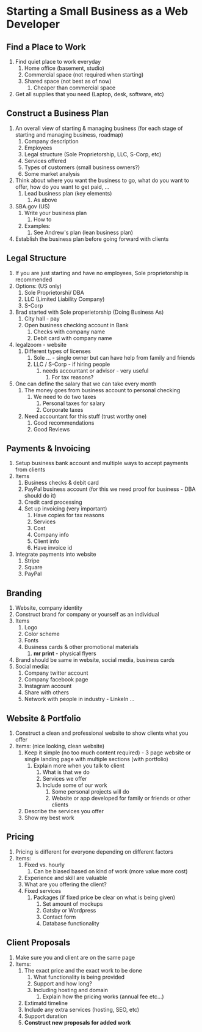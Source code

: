 # Starting a Small Business as a Web Developer #
## Find a Place to Work ##
1. Find quiet place to work everyday
	1. Home office (basement, studio)
	2. Commercial space (not required when starting)
	3. Shared space (not best as of now)
		1. Cheaper than commercial space
2. Get all supplies that you need (Laptop, desk, software, etc)

## Construct a Business Plan ##
1. An overall view of starting & managing business (for each stage of starting and managing business, roadmap)
	1. Company description
	2. Employees
	3. Legal structure (Sole Proprietorship, LLC, S-Corp, etc)
	4. Services offered
	5. Types of customers (small business owners?)
	6. Some market analysis
2. Think about where you want the business to go, what do you want to offer, how do you want to get paid, ...
	1. Lead business plan (key elements)
		1. As above
3. SBA.gov (US)
	1. Write your business plan
		1. How to
	2. Examples:
		1. See Andrew's plan (lean business plan)
4. Establish the business plan before going forward with clients

## Legal Structure ##
1. If you are just starting and have no employees, Sole proprietorship is recommended
2. Options: (US only)
	1. Sole Proprietorshi/ DBA
	2. LLC (Limited Liability Company)
	3. S-Corp
3. Brad started with Sole properietorship (Doing Business As)
	1. City hall - pay
	2. Open business checking account in Bank
		1. Checks with company name
		2. Debit card with company name
4. legalzoom - website
	1. Different types of licenses
		1. Sole ... - single owner but can have help from family and friends
		2. LLC / S-Corp - if hiring people
			1. needs accountant or advisor - very useful
				1. For tax reasons?
5. One can define the salary that we can take every month
	1. The money goes from business account to personal checking
		1. We need to do two taxes
			1. Personal taxes for salary
			2. Corporate taxes
	2. Need accountant for this stuff (trust worthy one)
		1. Good recommendations
		2. Good Reviews

## Payments & Invoicing ##
1. Setup business bank account and multiple ways to accept payments from clients
2. Items
	1. Business checks & debit card
	2. PayPal business account (for this we need proof for business - DBA should do it)
	3. Credit card processing
	4. Set up invoicing (very important)
		1. Have copies for tax reasons
		2. Services
		3. Cost
		4. Company info
		5. Client info
		6. Have invoice id
3. Integrate payments into website
	1. Stripe
	2. Square
	3. PayPal

## Branding ##
1. Website, company identity
2. Construct brand for company or yourself as an individual
3. Items
	1. Logo
	2. Color scheme
	3. Fonts
	4. Business cards & other promotional materials
		1. **mr print** - physical flyers
4. Brand should be same in website, social media, business cards
5. Social media:
	1. Company twitter account
	2. Company facebook page
	3. Instagram account
	4. Share with others
	5. Network with people in industry - LinkeIn ...

## Website & Portfolio ##
1. Construct a clean and professional website to show clients what you offer
2. Items: (nice looking, clean website)
	1. Keep it simple (no too much content required) - 3 page website or single landing page with multiple sections (with portfolio)
		1. Explain more when you talk to client
			1. What is that we do
			2. Services we offer
			3. Include some of our work
				1. Some personal projects will do
				2. Website or app developed for family or friends or other clients
	2. Describe the services you offer
	3. Show my best work

## Pricing ##
1. Pricing is different for everyone depending on different factors
2. Items:
	1. Fixed vs. hourly
		1. Can be biased based on kind of work (more value more cost)
	2. Experience and skill are valuable
	3. What are you offering the client?
	4. Fixed services
		1. Packages (if fixed price be clear on what is being given)
			1. Set amount of mockups
			2. Gatsby or Wordpress
			3. Contact form
			4. Database functionality

## Client Proposals ##
1. Make sure you and client are on the same page
2. Items:
	1. The exact price and the exact work to be done
		1. What functionality is being provided
		2. Support and how long?
		3. Including hosting and domain
			1. Explain how the pricing works (annual fee etc...)
	2. Extimatd timeline
	3. Include any extra services (hosting, SEO, etc)
	4. Support duration
	5. **Construct new proposals for added work**
